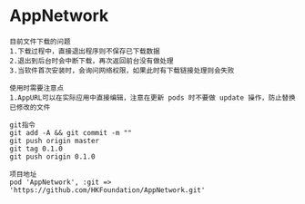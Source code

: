 # AppNetwork

    目前文件下载的问题
    1.下载过程中，直接退出程序则不保存已下载数据
    2.退出到后台时会中断下载，再次返回前台没有做处理
    3.当软件首次安装时，会询问网络权限，如果此时有下载链接处理则会失败
    
    使用时需要注意点
    1.AppURL可以在实际应用中直接编辑，注意在更新 pods 时不要做 update 操作，防止替换已修改的文件
    
    git指令
    git add -A && git commit -m ""
    git push origin master
    git tag 0.1.0
    git push origin 0.1.0
    
    项目地址
    pod 'AppNetwork', :git => 'https://github.com/HKFoundation/AppNetwork.git'
